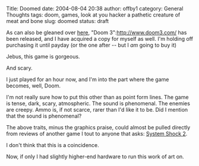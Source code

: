 Title: Doomed
date: 2004-08-04 20:38
author: offby1
category: General Thoughts
tags: doom, games, look at you hacker a pathetic creature of meat and bone
slug: doomed
status: draft

As can also be gleaned over [here](http://www.offlineblog.com/mildillson/index.php?p=260), "Doom 3":http://www.doom3.com/ has been released, and I have acquired a copy for myself as well. I'm holding off purchasing it until payday (or the one after -- but I *am* going to buy it)

Jebus, this game is gorgeous.

And scary.

I just played for an hour now, and I'm into the part where the game becomes, well, Doom.

I'm not really sure how to put this other than as point form lines. The game is tense, dark, scary, atmospheric. The sound is phenomenal. The enemies are creepy. Ammo is, if not scarce, rarer than I'd like it to be. Did I mention that the sound is phenomenal?

The above traits, minus the graphics praise, could almost be pulled directly from reviews of another game I tout to anyone that asks: [System Shock 2](http://www.sshock2.com/).

I don't think that this is a coincidence.

Now, if only I had slightly higher-end hardware to run this work of art on.
